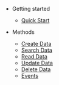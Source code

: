 - Getting started

  - [Quick Start](guide/installation.md)

- Methods

  - [Create Data](guide/create.md)
  - [Search Data](guide/search.md)
  - [Read Data](guide/read.md)
  - [Update Data](guide/update.md)
  - [Delete Data](guide/delete.md)
  - [Events](guide/events.md)
